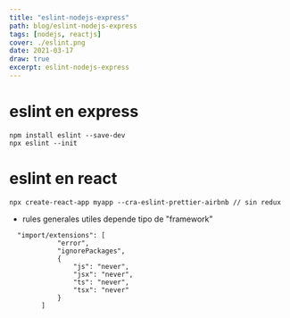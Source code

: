 ```yaml
---
title: "eslint-nodejs-express"
path: blog/eslint-nodejs-express
tags: [nodejs, reactjs]
cover: ./eslint.png
date: 2021-03-17
draw: true
excerpt: eslint-nodejs-express
---
```


# eslint en express

```
npm install eslint --save-dev
npx eslint --init
```

# eslint en react

```
npx create-react-app myapp --cra-eslint-prettier-airbnb // sin redux
```

- rules generales utiles depende tipo de "framework"

```
  "import/extensions": [
            "error",
            "ignorePackages",
            {
                "js": "never",
                "jsx": "never",
                "ts": "never",
                "tsx": "never"
            }
        ]
```
